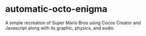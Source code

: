 # automatic-octo-enigma
A simple recreation of Super Mario Bros using Cocos Creator and Javascript along with its graphic, physics, and audio
